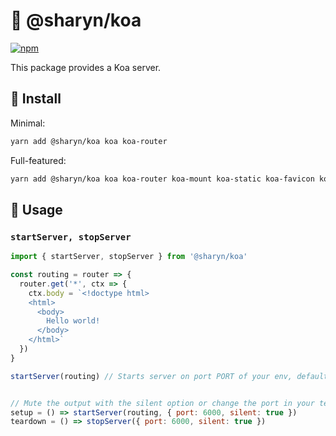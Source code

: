 # 🌹 @sharyn/koa

[![npm](https://img.shields.io/npm/v/@sharyn/koa.svg)](https://www.npmjs.com/package/@sharyn/koa)

This package provides a Koa server.

## 🌹 Install

Minimal:

```bash
yarn add @sharyn/koa koa koa-router
```

Full-featured:

```bash
yarn add @sharyn/koa koa koa-router koa-mount koa-static koa-favicon koa-compress
```

## 🌹 Usage

### `startServer, stopServer`

```js
import { startServer, stopServer } from '@sharyn/koa'

const routing = router => {
  router.get('*', ctx => {
    ctx.body = `<!doctype html>
    <html>
      <body>
        Hello world!
      </body>
    </html>`
  })
}

startServer(routing) // Starts server on port PORT of your env, defaulting to 8000


// Mute the output with the silent option or change the port in your tests:
setup = () => startServer(routing, { port: 6000, silent: true })
teardown = () => stopServer({ port: 6000, silent: true })
```
